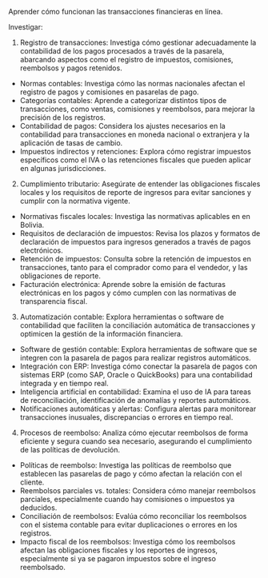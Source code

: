 Aprender cómo funcionan las transacciones financieras en línea.

Investigar: 
1. Registro de transacciones: Investiga cómo gestionar adecuadamente la contabilidad de los pagos procesados a través de la pasarela, abarcando aspectos como el registro de impuestos, comisiones, reembolsos y pagos retenidos.
- Normas contables: Investiga cómo las normas nacionales afectan el registro de pagos y comisiones en pasarelas de pago.
- Categorías contables: Aprende a categorizar distintos tipos de transacciones, como ventas, comisiones y reembolsos, para mejorar la precisión de los registros.
- Contabilidad de pagos: Considera los ajustes necesarios en la contabilidad para transacciones en moneda nacional o extranjera y la aplicación de tasas de cambio.
- Impuestos indirectos y retenciones: Explora cómo registrar impuestos específicos como el IVA o las retenciones fiscales que pueden aplicar en algunas jurisdicciones.

2. Cumplimiento tributario: Asegúrate de entender las obligaciones fiscales locales y los requisitos de reporte de ingresos para evitar sanciones y cumplir con la normativa vigente.
- Normativas fiscales locales: Investiga las normativas aplicables en en Bolivia.
- Requisitos de declaración de impuestos: Revisa los plazos y formatos de declaración de impuestos para ingresos generados a través de pagos electrónicos.
- Retención de impuestos: Consulta sobre la retención de impuestos en transacciones, tanto para el comprador como para el vendedor, y las obligaciones de reporte.
- Facturación electrónica: Aprende sobre la emisión de facturas electrónicas en los pagos y cómo cumplen con las normativas de transparencia fiscal.

3. Automatización contable: Explora herramientas o software de contabilidad que faciliten la conciliación automática de transacciones y optimicen la gestión de la información financiera.
- Software de gestión contable: Explora herramientas de software que se integren con la pasarela de pagos para realizar registros automáticos.
- Integración con ERP: Investiga cómo conectar la pasarela de pagos con sistemas ERP (como SAP, Oracle o QuickBooks) para una contabilidad integrada y en tiempo real.
- Inteligencia artificial en contabilidad: Examina el uso de IA para tareas de reconciliación, identificación de anomalías y reportes automáticos.
- Notificaciones automáticas y alertas: Configura alertas para monitorear transacciones inusuales, discrepancias o errores en tiempo real.

4. Procesos de reembolso: Analiza cómo ejecutar reembolsos de forma eficiente y segura cuando sea necesario, asegurando el cumplimiento de las políticas de devolución.
- Políticas de reembolso: Investiga las políticas de reembolso que establecen las pasarelas de pago y cómo afectan la relación con el cliente.
- Reembolsos parciales vs. totales: Considera cómo manejar reembolsos parciales, especialmente cuando hay comisiones o impuestos ya deducidos.
- Conciliación de reembolsos: Evalúa cómo reconciliar los reembolsos con el sistema contable para evitar duplicaciones o errores en los registros.
- Impacto fiscal de los reembolsos: Investiga cómo los reembolsos afectan las obligaciones fiscales y los reportes de ingresos, especialmente si ya se pagaron impuestos sobre el ingreso reembolsado.